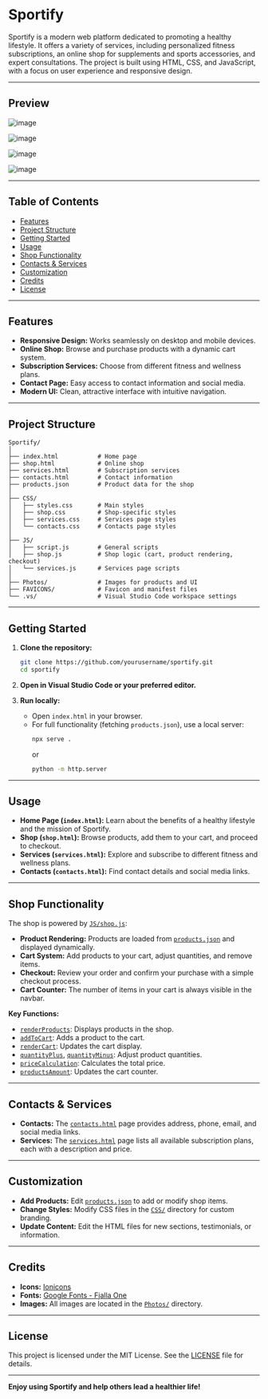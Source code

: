 # Sportify

Sportify is a modern web platform dedicated to promoting a healthy lifestyle. It offers a variety of services, including personalized fitness subscriptions, an online shop for supplements and sports accessories, and expert consultations. The project is built using HTML, CSS, and JavaScript, with a focus on user experience and responsive design.

---
## Preview
![image](https://github.com/user-attachments/assets/7b5592af-5b1e-4756-a53b-0b3ef4a71ba9)

![image](https://github.com/user-attachments/assets/ecbba30c-ab8b-4801-8799-f1f51bff737a)

![image](https://github.com/user-attachments/assets/f7865d15-b913-441e-b610-878297d0a148)

![image](https://github.com/user-attachments/assets/477786a1-f731-4ab7-b6b7-d26cf4bb1866)

---

## Table of Contents

- [Features](#features)
- [Project Structure](#project-structure)
- [Getting Started](#getting-started)
- [Usage](#usage)
- [Shop Functionality](#shop-functionality)
- [Contacts & Services](#contacts--services)
- [Customization](#customization)
- [Credits](#credits)
- [License](#license)

---

## Features

- **Responsive Design:** Works seamlessly on desktop and mobile devices.
- **Online Shop:** Browse and purchase products with a dynamic cart system.
- **Subscription Services:** Choose from different fitness and wellness plans.
- **Contact Page:** Easy access to contact information and social media.
- **Modern UI:** Clean, attractive interface with intuitive navigation.

---

## Project Structure

```
Sportify/
│
├── index.html           # Home page
├── shop.html            # Online shop
├── services.html        # Subscription services
├── contacts.html        # Contact information
├── products.json        # Product data for the shop
│
├── CSS/
│   ├── styles.css       # Main styles
│   ├── shop.css         # Shop-specific styles
│   ├── services.css     # Services page styles
│   └── contacts.css     # Contacts page styles
│
├── JS/
│   ├── script.js        # General scripts
│   ├── shop.js          # Shop logic (cart, product rendering, checkout)
│   └── services.js      # Services page scripts
│
├── Photos/              # Images for products and UI
├── FAVICONS/            # Favicon and manifest files
└── .vs/                 # Visual Studio Code workspace settings
```

---

## Getting Started

1. **Clone the repository:**
   ```sh
   git clone https://github.com/yourusername/sportify.git
   cd sportify
   ```

2. **Open in Visual Studio Code or your preferred editor.**

3. **Run locally:**
   - Open `index.html` in your browser.
   - For full functionality (fetching `products.json`), use a local server:
     ```sh
     npx serve .
     ```
     or
     ```sh
     python -m http.server
     ```

---

## Usage

- **Home Page (`index.html`):** Learn about the benefits of a healthy lifestyle and the mission of Sportify.
- **Shop (`shop.html`):** Browse products, add them to your cart, and proceed to checkout.
- **Services (`services.html`):** Explore and subscribe to different fitness and wellness plans.
- **Contacts (`contacts.html`):** Find contact details and social media links.

---

## Shop Functionality

The shop is powered by [`JS/shop.js`](JS/shop.js):

- **Product Rendering:** Products are loaded from [`products.json`](products.json) and displayed dynamically.
- **Cart System:** Add products to your cart, adjust quantities, and remove items.
- **Checkout:** Review your order and confirm your purchase with a simple checkout process.
- **Cart Counter:** The number of items in your cart is always visible in the navbar.

**Key Functions:**
- [`renderProducts`](JS/shop.js): Displays products in the shop.
- [`addToCart`](JS/shop.js): Adds a product to the cart.
- [`renderCart`](JS/shop.js): Updates the cart display.
- [`quantityPlus`](JS/shop.js), [`quantityMinus`](JS/shop.js): Adjust product quantities.
- [`priceCalculation`](JS/shop.js): Calculates the total price.
- [`productsAmount`](JS/shop.js): Updates the cart counter.

---

## Contacts & Services

- **Contacts:** The [`contacts.html`](contacts.html) page provides address, phone, email, and social media links.
- **Services:** The [`services.html`](services.html) page lists all available subscription plans, each with a description and price.

---

## Customization

- **Add Products:** Edit [`products.json`](products.json) to add or modify shop items.
- **Change Styles:** Modify CSS files in the [`CSS/`](CSS/) directory for custom branding.
- **Update Content:** Edit the HTML files for new sections, testimonials, or information.

---

## Credits

- **Icons:** [Ionicons](https://ionic.io/ionicons)
- **Fonts:** [Google Fonts - Fjalla One](https://fonts.google.com/specimen/Fjalla+One)
- **Images:** All images are located in the [`Photos/`](Photos/) directory.

---

## License

This project is licensed under the MIT License. See the [LICENSE](LICENSE) file for details.

---

**Enjoy using Sportify and help others lead a healthier life!**
